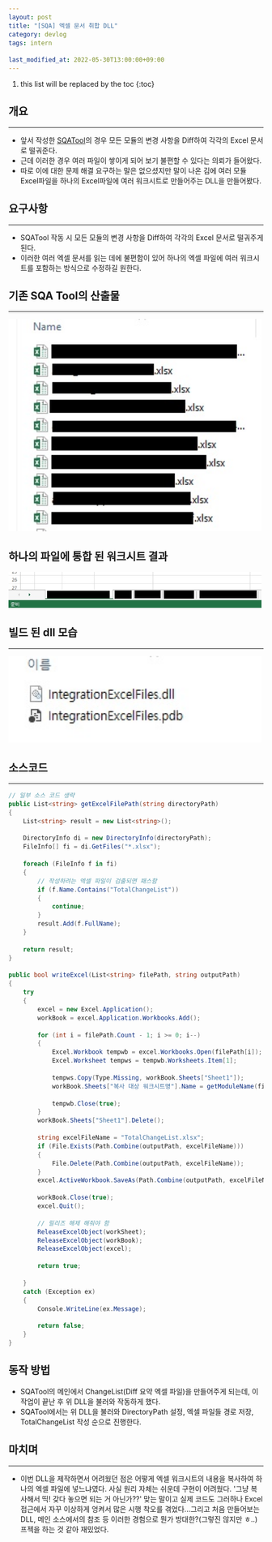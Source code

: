 ```yaml
---
layout: post
title: "[SQA] 엑셀 문서 취합 DLL"
category: devlog
tags: intern

last_modified_at: 2022-05-30T13:00:00+09:00
---
```


1. this list will be replaced by the toc
{:toc}

## 개요
---
+ 앞서 작성한 [SQATool](https://inseonyun.github.io/devlog/2022/05/13/intern-9.html)의 경우 모든 모듈의 변경 사항을 Diff하여 각각의 Excel 문서로 떨궈준다.
+ 근데 이러한 경우 여러 파일이 쌓이게 되어 보기 불편할 수 있다는 의뢰가 들어왔다.
+ 따로 이에 대한 문제 해결 요구하는 말은 없으셨지만 말이 나온 김에 여러 모듈 Excel파일을 하나의 Excel파일에 여러 워크시트로 만들어주는 DLL을 만들어봤다.

## 요구사항
---
+ SQATool 작동 시 모든 모듈의 변경 사항을 Diff하여 각각의 Excel 문서로 떨궈주게 된다.
+ 이러한 여러 엑셀 문서를 읽는 데에 불편함이 있어 하나의 엑셀 파일에 여러 워크시트를 포함하는 방식으로 수정하길 원한다.

## 기존 SQA Tool의 산출물
---
<img src="/assets/img/post-img/intern/2022-05-30-intern-10/excelFiles.jpg" width=500>

## 하나의 파일에 통합 된 워크시트 결과
<img src="/assets/img/post-img/intern/2022-05-30-intern-10/resultExcel.jpg" width=500>

## 빌드 된 dll 모습
---
<img src="/assets/img/post-img/intern/2022-05-30-intern-10/dll.jpg" width=500>


## 소스코드
---
~~~C#
// 일부 소스 코드 생략
public List<string> getExcelFilePath(string directoryPath)
{
    List<string> result = new List<string>();

    DirectoryInfo di = new DirectoryInfo(directoryPath);
    FileInfo[] fi = di.GetFiles("*.xlsx");

    foreach (FileInfo f in fi)
    {
        // 작성하려는 엑셀 파일이 검출되면 패스함
        if (f.Name.Contains("TotalChangeList"))
        {
            continue;
        }
        result.Add(f.FullName);
    }

    return result;
}

public bool writeExcel(List<string> filePath, string outputPath)
{
    try
    {
        excel = new Excel.Application();
        workBook = excel.Application.Workbooks.Add();

        for (int i = filePath.Count - 1; i >= 0; i--)
        {
            Excel.Workbook tempwb = excel.Workbooks.Open(filePath[i]);
            Excel.Worksheet tempws = tempwb.Worksheets.Item[1];

            tempws.Copy(Type.Missing, workBook.Sheets["Sheet1"]);
            workBook.Sheets["복사 대상 워크시트명"].Name = getModuleName(filePath[i]);

            tempwb.Close(true);
        }
        workBook.Sheets["Sheet1"].Delete();

        string excelFileName = "TotalChangeList.xlsx";
        if (File.Exists(Path.Combine(outputPath, excelFileName)))
        {
            File.Delete(Path.Combine(outputPath, excelFileName));
        }
        excel.ActiveWorkbook.SaveAs(Path.Combine(outputPath, excelFileName));

        workBook.Close(true);
        excel.Quit();

        // 릴리즈 해제 해줘야 함
        ReleaseExcelObject(workSheet);
        ReleaseExcelObject(workBook);
        ReleaseExcelObject(excel);

        return true;

    }
    catch (Exception ex)
    {
        Console.WriteLine(ex.Message);

        return false;
    }
}
~~~

## 동작 방법
+ SQATool의 메인에서 ChangeList(Diff 요약 엑셀 파일)을 만들어주게 되는데, 이 작업이 끝난 후 위 DLL을 불러와 작동하게 했다.
+ SQATool에서는 위 DLL을 불러와 DirectoryPath 설정, 엑셀 파일들 경로 저장, TotalChangeList 작성 순으로 진행한다.

## 마치며
---
+ 이번 DLL을 제작하면서 어려웠던 점은 어떻게 엑셀 워크시트의 내용을 복사하여 하나의 엑셀 파일에 넣느냐였다. 사실 원리 자체는 쉬운데 구현이 어려웠다. '그냥 복사해서 띡! 갖다 놓으면 되는 거 아닌가??' 맞는 말이고 실제 코드도 그러하나 Excel 접근에서 자꾸 이상하게 엉켜서 많은 시행 착오를 겪었다...그리고 처음 만들어보는 DLL, 메인 소스에서의 참조 등 이러한 경험으로 뭔가 방대한?(그렇진 않지만 ㅎ..) 프젝을 하는 것 같아 재밌었다.